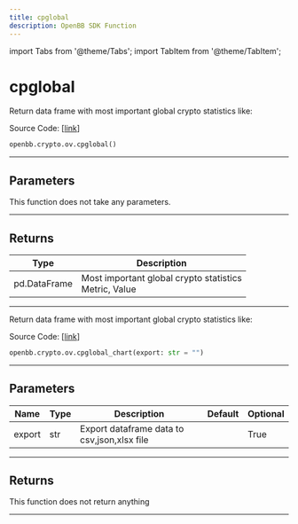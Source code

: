 ```yaml
---
title: cpglobal
description: OpenBB SDK Function
---
```


import Tabs from '@theme/Tabs';
import TabItem from '@theme/TabItem';

# cpglobal

<Tabs>
<TabItem value="model" label="Model" default>

Return data frame with most important global crypto statistics like:

Source Code: [[link](https://github.com/OpenBB-finance/OpenBBTerminal/tree/main/openbb_terminal/cryptocurrency/overview/coinpaprika_model.py#L72)]

```python
openbb.crypto.ov.cpglobal()
```

---

## Parameters

This function does not take any parameters.

---

## Returns

| Type | Description |
| ---- | ----------- |
| pd.DataFrame | Most important global crypto statistics<br/>Metric, Value |
---



</TabItem>
<TabItem value="view" label="Chart">

Return data frame with most important global crypto statistics like:

Source Code: [[link](https://github.com/OpenBB-finance/OpenBBTerminal/tree/main/openbb_terminal/cryptocurrency/overview/coinpaprika_view.py#L74)]

```python
openbb.crypto.ov.cpglobal_chart(export: str = "")
```

---

## Parameters

| Name | Type | Description | Default | Optional |
| ---- | ---- | ----------- | ------- | -------- |
| export | str | Export dataframe data to csv,json,xlsx file |  | True |


---

## Returns

This function does not return anything

---



</TabItem>
</Tabs>